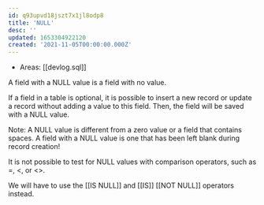 ```yaml
---
id: q93upvd18jszt7x1jl8odp8
title: 'NULL'
desc: ''
updated: 1653304922120
created: '2021-11-05T00:00:00.000Z'
---
```


- Areas: [[devlog.sql]]

A field with a NULL value is a field with no value.

If a field in a table is optional, it is possible to insert a new record or update a record without adding a value to this field. Then, the field will be saved with a NULL value.

Note: A NULL value is different from a zero value or a field that contains spaces. A field with a NULL value is one that has been left blank during record creation\!

It is not possible to test for NULL values with comparison operators, such as =, \<, or \<\>.

We will have to use the [[IS NULL]] and [[IS]] [[NOT NULL]] operators instead.
